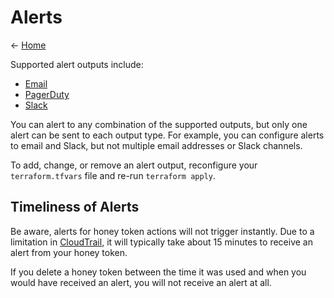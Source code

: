 # Alerts

← [Home](../README.md)

Supported alert outputs include:

* [Email](alerts/email.md)
* [PagerDuty](alerts/pagerduty.md)
* [Slack](alerts/slack.md)

You can alert to any combination of the supported outputs, but only one alert can
be sent to each output type. For example, you can configure alerts to email and
Slack, but not multiple email addresses or Slack channels.

To add, change, or remove an alert output, reconfigure your `terraform.tfvars`
file and re-run `terraform apply`.

## Timeliness of Alerts

Be aware, alerts for honey token actions will not trigger instantly. Due to a
limitation in
[CloudTrail](https://aws.amazon.com/cloudtrail/faqs/#Event_payload.2C_timeliness.2C_and_delivery_frequency),
it will typically take about 15 minutes to receive an alert from your honey
token.

If you delete a honey token between the time it was used and when you would have
received an alert, you will not receive an alert at all.
